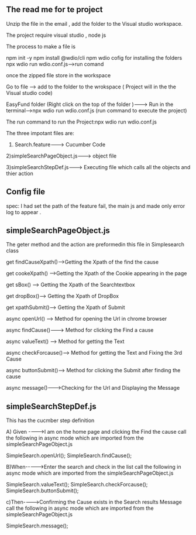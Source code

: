 The read me for te project
------------------------

Unzip the file in the email , add the folder to the Visual studio workspace.


The project require visual studio , node js 

The process to make a file is 

npm init -y
npm install @wdio/cli
npm wdio cofig for installing the folders 
npx wdio run wdio.conf.js-->run comand


once the zipped file store in the workspace

Go to file -->  add to the folder to the wrokspace  ( Project will in the the Visual studio code)

EasyFund folder (Right click on the top of the folder )---> Run in the terminal-->npx wdio run wdio.conf.js (run command to execute the project)

The run command to run the Project:npx wdio run wdio.conf.js

The three impotant files are:

1) Search.feature---> Cucumber Code

2)simpleSearchPageObject.js---> object file 

3)simpleSearchStepDef.js---> Executing file which calls all the objects and thier action


Config file
-----------
spec: I had set the path of the feature fail, the main js and made only error log to appear .

simpleSearchPageObject.js
------------------------
The geter method and the action are preformedin this file in Simplesearch class


get findCauseXpath()-->Getting the Xpath of the find the cause

get cookeXpath() -->Getting the Xpath of the Cookie appearing in the page

get sBox() --> Getting the Xpath of the Searchtextbox

get dropBox()--> Getting the Xpath of DropBox 

get xpathSubmit()--> Getting the Xpath of Submit

async openUrl() -->  Method for opening the Url in chrome browser

async findCause()--->  Method for clicking the Find a cause

async valueText() -->  Method for getting the Text 

async checkForcause()--> Method for getting the Text and Fixing the 3rd Cause

 async buttonSubmit()--> Method for clicking the Submit after finding the cause

async message()--->Checking for the Url and Displaying the Message

simpleSearchStepDef.js
------------------------

This has the cucmber step definition

A) Given ---->I am on the home page and clicking the Find the cause
  call the following in async mode which are imported from the simpleSearchPageObject.js

SimpleSearch.openUrl();
SimpleSearch.findCause();


B)When----->Enter the search and check in the list
   call the following in async mode which are imported from the simpleSearchPageObject.js

  SimpleSearch.valueText();
  SimpleSearch.checkForcause();
  SimpleSearch.buttonSubmit();


c)Then---->Confirming the Cause exists in the Search results Message
    call the following in async mode which are imported from the simpleSearchPageObject.js

SimpleSearch.message();
